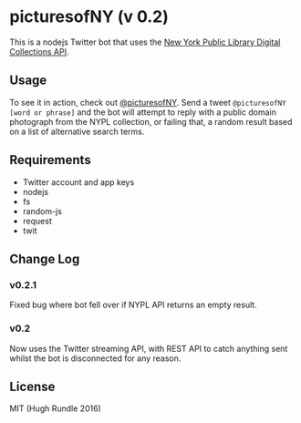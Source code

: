 # picturesofNY (v 0.2)

This is a nodejs Twitter bot that uses the [New York Public Library Digital Collections API](http://api.repo.nypl.org/#).

## Usage

To see it in action, check out [@picturesofNY](https://twitter.com/picturesofNY). Send a tweet `@picturesofNY [word or phrase]` and the bot will attempt to reply with a public domain photograph from the NYPL collection, or failing that, a random result based on a list of alternative search terms.

## Requirements

* Twitter account and app keys
* nodejs
* fs
* random-js
* request
* twit

## Change Log

### v0.2.1

Fixed bug where bot fell over if NYPL API returns an empty result.

### v0.2

Now uses the Twitter streaming API, with REST API to catch anything sent whilst the bot is disconnected for any reason.

## License

MIT (Hugh Rundle 2016)